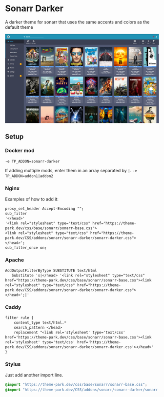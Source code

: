 # Sonarr Darker

A darker theme for sonarr that uses the same accents and colors as the default theme

<p>
<a href="screenshot1.png" rel="noopener"><img src="screenshot1.png" alt="Screen Shot 1" /></a>
</p>

## Setup

### Docker mod

`-e TP_ADDON=sonarr-darker`

If adding multiple mods, enter them in an array separated by  `|`. `-e TP_ADDON=addon1|addon2`

### Nginx

Examples of how to add it:

```nginx
proxy_set_header Accept-Encoding "";
sub_filter
'</head>'
'<link rel="stylesheet" type="text/css" href="https://theme-park.dev/css/base/sonarr/sonarr-base.css">
<link rel="stylesheet" type="text/css" href="https://theme-park.dev/CSS/addons/sonarr/sonarr-darker/sonarr-darker.css">
</head>';
sub_filter_once on;
```

### Apache

```nginx
AddOutputFilterByType SUBSTITUTE text/html
   Substitute 's|</head> '<link rel="stylesheet" type="text/css" href="https://theme-park.dev/css/base/sonarr/sonarr-base.css"><link rel="stylesheet" type="text/css" href="https://theme-park.dev/CSS/addons/sonarr/sonarr-darker/sonarr-darker.css">
</head>';|'
```

### Caddy

```nginx
filter rule {
    content_type text/html.*
    search_pattern </head>
    replacement "<link rel='stylesheet' type='text/css' href='https://theme-park.dev/css/base/sonarr/sonarr-base.css'><link rel='stylesheet' type='text/css' href='https://theme-park.dev/CSS/addons/sonarr/sonarr-darker/sonarr-darker.css'></head>"
}
```

### Stylus

Just add another import line.

```css
@import "https://theme-park.dev/css/base/sonarr/sonarr-base.css";
@import "https://theme-park.dev/CSS/addons/sonarr/sonarr-darker/sonarr-darker.css";
```
